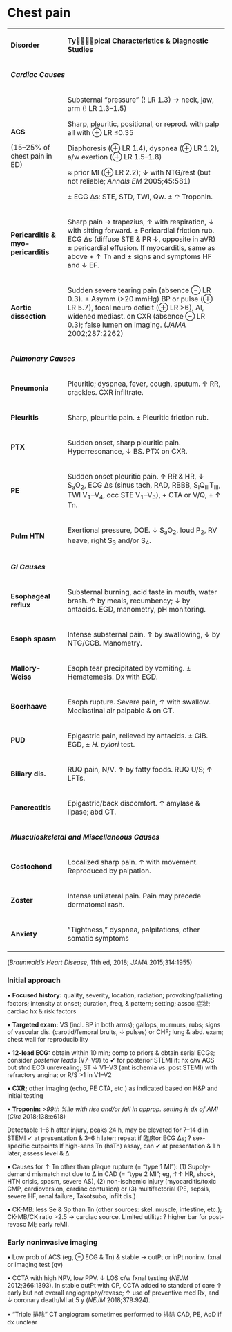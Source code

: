 # Chest pain

<table><colgroup><col> <col></colgroup><tbody><tr><td><p><b>Disorder</b></p></td><td><p><b>Typical Characteristics &amp; Diagnostic Studies</b></p></td></tr><tr><td colspan="2"><p><b><i>Cardiac Causes</i></b></p></td></tr><tr><td><p><b>ACS</b></p><p>(15–25% of chest pain in ED)</p></td><td><p>Substernal “pressure” (! LR 1.3) → neck, jaw, arm (! LR 1.3–1.5)</p><p>Sharp, pleuritic, positional, or reprod. with palp all with ⊕ LR ≤0.35</p><p>Diaphoresis (⊕ LR 1.4), dyspnea (⊕ LR 1.2), a/w exertion (⊕ LR 1.5–1.8)</p><p>≈ prior MI (⊕ LR 2.2); ↓ with NTG/rest (but not reliable; <i>Annals EM</i> 2005;45:581)</p><p>± ECG ∆s: STE, STD, TWI, Qw. ± ↑ Troponin.</p></td></tr><tr><td><p><b>Pericarditis &amp; myo- pericarditis</b></p></td><td><p>Sharp pain → trapezius, ↑ with respiration, ↓ with sitting forward. ± Pericardial friction rub. ECG ∆s (diffuse STE &amp; PR ↓, opposite in aVR) ± pericardial effusion. If myocarditis, same as above + ↑ Tn and ± signs and symptoms HF and ↓ EF.</p></td></tr><tr><td><p><b>Aortic dissection</b></p></td><td><p>Sudden severe tearing pain (absence ⊖ LR 0.3). ± Asymm (&gt;20 mmHg) BP or pulse (⊕ LR 5.7), focal neuro deficit (⊕ LR &gt;6), AI, widened mediast. on CXR (absence ⊖ LR 0.3); false lumen on imaging. (<i>JAMA</i> 2002;287:2262)</p></td></tr><tr><td colspan="2"><p><b><i>Pulmonary Causes</i></b></p></td></tr><tr><td><p><b>Pneumonia</b></p></td><td><p>Pleuritic; dyspnea, fever, cough, sputum. ↑ RR, crackles. CXR infiltrate.</p></td></tr><tr><td><p><b>Pleuritis</b></p></td><td><p>Sharp, pleuritic pain. ± Pleuritic friction rub.</p></td></tr><tr><td><p><b>PTX</b></p></td><td><p>Sudden onset, sharp pleuritic pain. Hyperresonance, ↓ BS. PTX on CXR.</p></td></tr><tr><td><p><b>PE</b></p></td><td><p>Sudden onset pleuritic pain. ↑ RR &amp; HR, ↓ S<sub>a</sub>O<sub>2</sub>, ECG ∆s (sinus tach, RAD, RBBB, S<sub>I</sub>Q<sub>III</sub>T<sub>III</sub>, TWI V<sub>1</sub>–V<sub>4</sub>, occ STE V<sub>1</sub>–V<sub>3</sub>), + CTA or V/Q, ± ↑ Tn.</p></td></tr><tr><td><p><b>Pulm HTN</b></p></td><td><p>Exertional pressure, DOE. ↓ S<sub>a</sub>O<sub>2</sub>, loud P<sub>2</sub>, RV heave, right S<sub>3</sub> and/or S<sub>4</sub>.</p></td></tr><tr><td colspan="2"><p><b><i>GI Causes</i></b></p></td></tr><tr><td><p><b>Esophageal reflux</b></p></td><td><p>Substernal burning, acid taste in mouth, water brash. ↑ by meals, recumbency; ↓ by antacids. EGD, manometry, pH monitoring.</p></td></tr><tr><td><p><b>Esoph spasm</b></p></td><td><p>Intense substernal pain. ↑ by swallowing, ↓ by NTG/CCB. Manometry.</p></td></tr><tr><td><p><b>Mallory-Weiss</b></p></td><td><p>Esoph tear precipitated by vomiting. ± Hematemesis. Dx with EGD.</p></td></tr><tr><td><p><b>Boerhaave</b></p></td><td><p>Esoph rupture. Severe pain, ↑ with swallow. Mediastinal air palpable &amp; on CT.</p></td></tr><tr><td><p><b>PUD</b></p></td><td><p>Epigastric pain, relieved by antacids. ± GIB. EGD, ± <i>H. pylori</i> test.</p></td></tr><tr><td><p><b>Biliary dis.</b></p></td><td><p>RUQ pain, N/V. ↑ by fatty foods. RUQ U/S; ↑ LFTs.</p></td></tr><tr><td><p><b>Pancreatitis</b></p></td><td><p>Epigastric/back discomfort. ↑ amylase &amp; lipase; abd CT.</p></td></tr><tr><td colspan="2"><p><b><i>Musculoskeletal and Miscellaneous Causes</i></b></p></td></tr><tr><td><p><b>Costochond</b></p></td><td><p>Localized sharp pain. ↑ with movement. Reproduced by palpation.</p></td></tr><tr><td><p><b>Zoster</b></p></td><td><p>Intense unilateral pain. Pain may precede dermatomal rash.</p></td></tr><tr><td><p><b>Anxiety</b></p></td><td><p>“Tightness,” dyspnea, palpitations, other somatic symptoms</p></td></tr></tbody></table>

(_Braunwald’s Heart Disease_, 11th ed, 2018; _JAMA_ 2015;314:1955)

### Initial approach

• **Focused history:** quality, severity, location, radiation; provoking/palliating factors; intensity at onset; duration, freq, & pattern; setting; assoc 症狀; cardiac hx & risk factors

• **Targeted exam:** VS (incl. BP in both arms); gallops, murmurs, rubs; signs of vascular dis. (carotid/femoral bruits, ↓ pulses) or CHF; lung & abd. exam; chest wall for reproducibility

• **12-lead ECG:** obtain within 10 min; comp to priors & obtain serial ECGs; consider _posterior leads_ (V7–V9) to ✔ for posterior STEMI if: hx c/w ACS but stnd ECG unrevealing; ST ↓ V1–V3 (ant ischemia vs. post STEMI) with refractory angina; or R/S >1 in V1–V2

• **CXR;** other imaging (echo, PE CTA, etc.) as indicated based on H&P and initial testing

• **Troponin:** >_99th %ile with rise and/or fall in approp. setting is dx of AMI_ (_Circ_ 2018;138:e618)

Detectable 1–6 h after injury, peaks 24 h, may be elevated for 7–14 d in STEMI ✔ at presentation & 3–6 h later; repeat if 臨床or ECG ∆s; ? sex-specific cutpoints If high-sens Tn (hsTn) assay, can ✔ at presentation & 1 h later; assess level & Δ

• Causes for ↑ Tn other than plaque rupture (= “type 1 MI”): (1) Supply-demand mismatch not due to ∆ in CAD (= “type 2 MI”; eg, ↑↑ HR, shock, HTN crisis, spasm, severe AS), (2) non-ischemic injury (myocarditis/toxic CMP, cardioversion, cardiac contusion) or (3) multifactorial (PE, sepsis, severe HF, renal failure, Takotsubo, infilt dis.)

• CK-MB: less Se & Sp than Tn (other sources: skel. muscle, intestine, etc.); CK-MB/CK ratio >2.5 → cardiac source. Limited utility: ? higher bar for post-revasc MI; early reMI.

### Early noninvasive imaging

• Low prob of ACS (eg, ⊖ ECG & Tn) & stable → outPt or inPt noninv. fxnal or imaging test (qv)

• CCTA with high NPV, low PPV. ↓ LOS c/w fxnal testing (_NEJM_ 2012;366:1393). In stable outPt with CP, CCTA added to standard of care ↑ early but not overall angiography/revasc; ↑ use of preventive med Rx, and ↓ coronary death/MI at 5 y (_NEJM_ 2018;379:924).

• “Triple 排除” CT angiogram sometimes performed to 排除 CAD, PE, AoD if dx unclear
